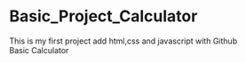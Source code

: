 # Basic_Project_Calculator
This is my first project add html,css and javascript with Github
<br>
<h>Basic Calculator </h>
